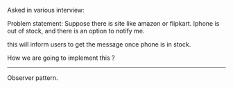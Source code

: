 Asked in various interview:

Problem statement:
Suppose there is site like amazon or flipkart. Iphone is out of stock, and there is an option to 
notify me.

this will inform users to get the message once phone is in stock. 

How we are going to implement this ?

-----------------------------------
Observer pattern.
